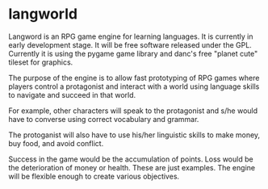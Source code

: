 langworld
=========

Langword is an RPG game engine for learning languages.
It is currently in early development stage.
It will be free software released under the GPL.
Currently it is using the pygame game library and danc's free 
"planet cute" tileset for graphics.

The purpose of the engine is to allow fast prototyping of RPG games 
where players control a protagonist and interact with a world using
language skills to navigate and succeed in that world.

For example, other characters will speak to the protagonist and s/he
would have to converse using correct vocabulary and grammar.

The protoganist will also have to use his/her linguistic skills
to make money, buy food, and avoid conflict.

Success in the game would be the accumulation of points.
Loss would be the deterioration of money or health.
These are just examples. The engine will be flexible enough
to create various objectives.
